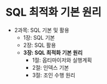 
# SQL 최적화 기본 원리

* 2과목: SQL 기본 및 활용
  * 1장: SQL 기본
  * 2장: SQL 활용
  * **3장: SQL 최적화 기본 원리**
    * 1절: 옵티마이저와 실행계획
    * 2절: 인덱스 기본
    * 3절: 조인 수행 원리

